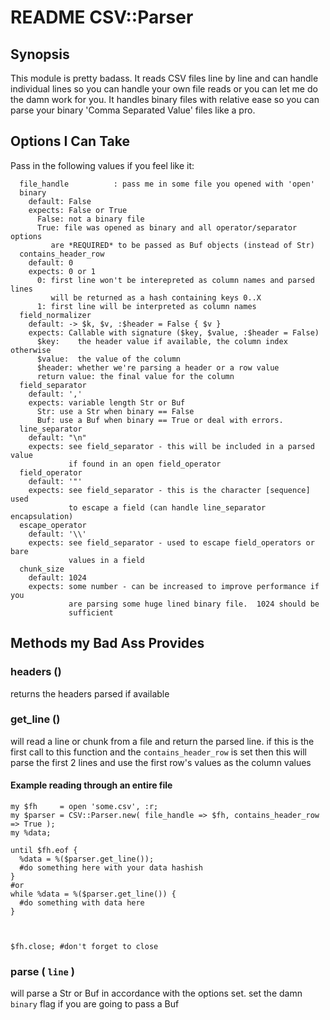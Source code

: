 # README CSV::Parser

## Synopsis

This module is pretty badass.  It reads CSV files line by line and can handle individual lines so you can handle your own file reads or you can let me do the damn work for you.  It handles binary files with relative ease so you can parse your binary 'Comma Separated Value' files like a pro.

## Options I Can Take

Pass in the following values if you feel like it:
```
  file_handle          : pass me in some file you opened with 'open'
  binary              
    default: False
    expects: False or True  
      False: not a binary file
      True: file was opened as binary and all operator/separator options
         are *REQUIRED* to be passed as Buf objects (instead of Str)
  contains_header_row
    default: 0
    expects: 0 or 1
      0: first line won't be interepreted as column names and parsed lines
         will be returned as a hash containing keys 0..X
      1: first line will be interpreted as column names
  field_normalizer
    default: -> $k, $v, :$header = False { $v }
    expects: Callable with signature ($key, $value, :$header = False)
      $key:    the header value if available, the column index otherwise
      $value:  the value of the column
      $header: whether we're parsing a header or a row value
      return value: the final value for the column
  field_separator      
    default: ','
    expects: variable length Str or Buf
      Str: use a Str when binary == False
      Buf: use a Buf when binary == True or deal with errors.
  line_separator
    default: "\n"
    expects: see field_separator - this will be included in a parsed value 
             if found in an open field_operator
  field_operator
    default: '"'
    expects: see field_separator - this is the character [sequence] used
             to escape a field (can handle line_separator encapsulation)
  escape_operator
    default: '\\'
    expects: see field_separator - used to escape field_operators or bare
             values in a field
  chunk_size
    default: 1024
    expects: some number - can be increased to improve performance if you 
             are parsing some huge lined binary file.  1024 should be 
             sufficient 
```

## Methods my Bad Ass Provides

### headers ()

returns the headers parsed if available

### get\_line ()

will read a line or chunk from a file and return the parsed line.  if this is the first call to this function and the ```contains_header_row``` is set then this will parse the first 2 lines and use the first row's values as the column values

#### Example reading through an entire file

```perl6
my $fh     = open 'some.csv', :r;
my $parser = CSV::Parser.new( file_handle => $fh, contains_header_row => True );
my %data;

until $fh.eof {
  %data = %($parser.get_line());
  #do something here with your data hashish
}
#or
while %data = %($parser.get_line()) {
  #do something with data here 
}



$fh.close; #don't forget to close
```

### parse ( ```line``` )

will parse a Str or Buf in accordance with the options set.  set the damn ```binary``` flag if you are going to pass a Buf


